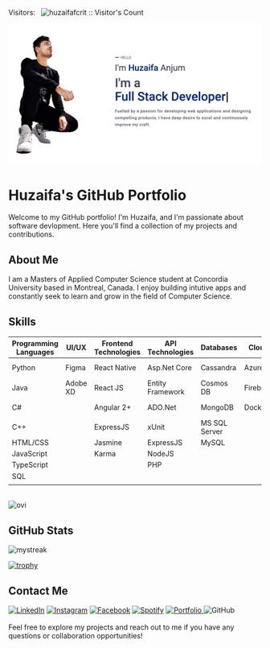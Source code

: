 <span> Visitors: </span> 
&nbsp;
<img src="https://profile-counter.glitch.me/{huzaifafcrit}/count.svg" alt="huzaifafcrit :: Visitor's Count" />

<img src="./imgs/banner.png" alt="huzaifa" />

# Huzaifa's GitHub Portfolio

Welcome to my GitHub portfolio! I'm Huzaifa, and I'm passionate about software devlopment. Here you'll find a collection of my projects and contributions.

## About Me

I am a Masters of Applied Computer Science student at Concordia University based in Montreal, Canada. I enjoy building intutive apps and constantly seek to learn and grow in the field of Computer Science. 


## Skills

| Programming Languages | UI/UX         | Frontend Technologies | API Technologies | Databases          | Cloud     | CI/CD           | Tools        | User Engagement           |
|-----------------------|---------------|-----------------------|-------------------|---------------------|-----------|-----------------|--------------|---------------------------|
| Python                | Figma         | React Native               | Asp.Net Core      | Cassandra           | Azure     | Azure DevOps    | Postman      | Google Tag Manager        |
| Java                  | Adobe XD      | React JS            | Entity Framework  | Cosmos DB           | Firebase  |                 | Git          | Google Analytics          |
| C#                    |               | Angular 2+             | ADO.Net           | MongoDB             |   Docker        |                 | Jira         | Microsoft Clarity         |
| C++                   |               | ExpressJS               | xUnit             | MS SQL Server       |           |                 | Jupyter      |                           |
| HTML/CSS              |  | Jasmine                 | ExpressJS         | MySQL               |           |                 | LaTeX        |                           |
| JavaScript            |               | Karma          | NodeJS            |                     |           |                 |              |                           |
| TypeScript            |               |                       | PHP               |                     |           |                 |              |                           |
| SQL                   |               |                       |                   |                     |           |                 |              |                           |
|                       |               |                       |                   |                     |     |                 |              |                           |

<br>

<img src="https://github-readme-stats.vercel.app/api/top-langs?username=huzaifafcrit&show_icons=true&locale=en&layout=compact&theme=chartreuse-dark" alt="ovi" />

## GitHub Stats

<img src="https://github-readme-streak-stats.herokuapp.com/?user=huzaifafcrit&theme=tokyonight" alt="mystreak"/>

<br>

[![trophy](https://github-profile-trophy.vercel.app/?username=huzaifafcrit)](https://github.com/huzaifafcrit)

## Contact Me

<a href="https://www.linkedin.com/in/huzaifa-anjum/" target="_blank"><img src="https://img.shields.io/badge/LinkedIn-%230077B5.svg?&style=flat-square&logo=linkedin&logoColor=white" alt="LinkedIn"></a>
<a href="https://www.instagram.com/_huzaifaanjum_/" target="_blank"><img src="https://img.shields.io/badge/Instagram-%23E4405F.svg?&style=flat-square&logo=instagram&logoColor=white" alt="Instagram"></a>
<a href="https://www.facebook.com/huzaifa.rock.75/" target="_blank"><img src="https://img.shields.io/badge/Facebook-%231877F2.svg?&style=flat-square&logo=facebook&logoColor=white" alt="Facebook"></a>
<a href="https://open.spotify.com/user/hfyhrwd4gyaut1lpozi6gwys4?si=AwsN2S3uTEeHWGsMDArZug&nd=1&dlsi=0c526c4984014cfb" target="_blank"><img src="https://img.shields.io/badge/Spotify-%231ED760.svg?&style=flat-square&logo=spotify&logoColor=white" alt="Spotify"></a>
<a href="https://huzaifaanjumportfolio.web.app/" target="_blank">
    <img src="https://img.shields.io/badge/Portfolio-%230A0A0A.svg?&style=flat-square&logo=web&logoColor=white" alt="Portfolio">
</a>
<img alt="GitHub" src="https://img.shields.io/badge/dynamic/json?logo=github&label=GitHub+Followers&labelColor=282c34&color=181717&query=%24.data.totalSubs&url=https%3A%2F%2Fapi.spencerwoo.com%2Fsubstats%2F%3Fsource%3Dgithub%26queryKey%3Dhuzaifafcrit&longCache=true"/>
<br>
<br>
Feel free to explore my projects and reach out to me if you have any questions or collaboration opportunities!
